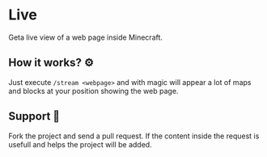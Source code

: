 # Live
Geta live view of a web page inside Minecraft.

## How it works? ⚙️
Just execute ```/stream <webpage>``` and with magic will
appear a lot of maps and blocks at your position showing the web page.

## Support 🍃
Fork the project and send a pull request.
If the content inside the request is usefull and helps the project will be added.
